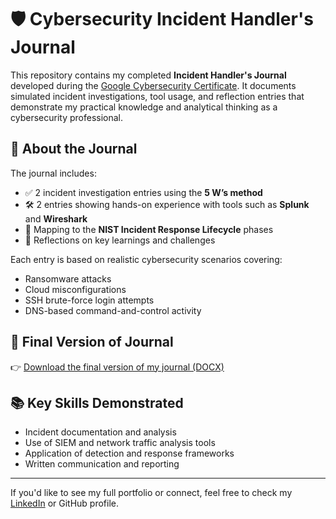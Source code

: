 # 🛡️ Cybersecurity Incident Handler's Journal

This repository contains my completed **Incident Handler's Journal** developed during the [Google Cybersecurity Certificate](https://www.coursera.org/professional-certificates/google-cybersecurity). It documents simulated incident investigations, tool usage, and reflection entries that demonstrate my practical knowledge and analytical thinking as a cybersecurity professional.

## 📄 About the Journal

The journal includes:

- ✅ 2 incident investigation entries using the **5 W’s method**
- 🛠️ 2 entries showing hands-on experience with tools such as **Splunk** and **Wireshark**
- 🔁 Mapping to the **NIST Incident Response Lifecycle** phases
- 🧠 Reflections on key learnings and challenges

Each entry is based on realistic cybersecurity scenarios covering:

- Ransomware attacks
- Cloud misconfigurations
- SSH brute-force login attempts
- DNS-based command-and-control activity

## 🔗 Final Version of Journal

👉 [Download the final version of my journal (DOCX)](./Incident_Handlers_Journal_ParasKC_Final.docx)

## 📚 Key Skills Demonstrated

- Incident documentation and analysis  
- Use of SIEM and network traffic analysis tools  
- Application of detection and response frameworks  
- Written communication and reporting  

---

If you'd like to see my full portfolio or connect, feel free to check my [LinkedIn](https://www.linkedin.com/in/paraskc) or GitHub profile.
